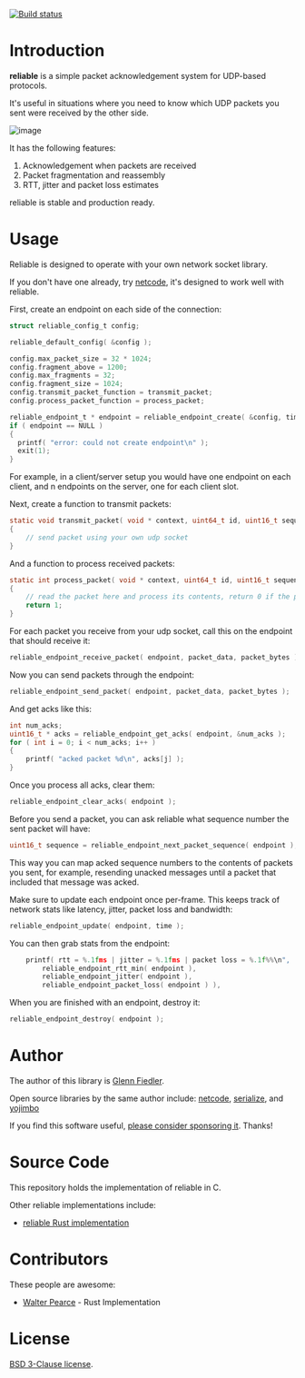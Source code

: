 [![Build status](https://github.com/mas-bandwidth/reliable/workflows/CI/badge.svg)](https://github.com/mas-bandwidth/reliable/actions?query=workflow%3ACI)

# Introduction

**reliable** is a simple packet acknowledgement system for UDP-based protocols.

It's useful in situations where you need to know which UDP packets you sent were received by the other side.

![image](https://github.com/mas-bandwidth/reliable/assets/696656/c58edcde-8bff-4683-8bc9-36c562ee7570)

It has the following features:

1. Acknowledgement when packets are received
2. Packet fragmentation and reassembly
3. RTT, jitter and packet loss estimates

reliable is stable and production ready.

# Usage

Reliable is designed to operate with your own network socket library.

If you don't have one already, try [netcode](https://github.com/mas-bandwidth/netcode), it's designed to work well with reliable.

First, create an endpoint on each side of the connection:

```c
struct reliable_config_t config;

reliable_default_config( &config );

config.max_packet_size = 32 * 1024;
config.fragment_above = 1200;
config.max_fragments = 32;
config.fragment_size = 1024;
config.transmit_packet_function = transmit_packet;
config.process_packet_function = process_packet;

reliable_endpoint_t * endpoint = reliable_endpoint_create( &config, time );
if ( endpoint == NULL )
{
  printf( "error: could not create endpoint\n" );
  exit(1);
}
```

For example, in a client/server setup you would have one endpoint on each client, and n endpoints on the server, one for each client slot.

Next, create a function to transmit packets:

```c
static void transmit_packet( void * context, uint64_t id, uint16_t sequence, uint8_t * packet_data, int packet_bytes )
{
    // send packet using your own udp socket
}
```

And a function to process received packets:

```c
static int process_packet( void * context, uint64_t id, uint16_t sequence, uint8_t * packet_data, int packet_bytes )
{
    // read the packet here and process its contents, return 0 if the packet should not be acked
    return 1;
}
```

For each packet you receive from your udp socket, call this on the endpoint that should receive it:

```c
reliable_endpoint_receive_packet( endpoint, packet_data, packet_bytes );
```

Now you can send packets through the endpoint:

```c
reliable_endpoint_send_packet( endpoint, packet_data, packet_bytes );
```

And get acks like this:

```c
int num_acks;
uint16_t * acks = reliable_endpoint_get_acks( endpoint, &num_acks );
for ( int i = 0; i < num_acks; i++ )
{
    printf( "acked packet %d\n", acks[j] );
}
```

Once you process all acks, clear them:

```c
reliable_endpoint_clear_acks( endpoint );
```

Before you send a packet, you can ask reliable what sequence number the sent packet will have:

```c
uint16_t sequence = reliable_endpoint_next_packet_sequence( endpoint );
```

This way you can map acked sequence numbers to the contents of packets you sent, for example, resending unacked messages until a packet that included that message was acked.

Make sure to update each endpoint once per-frame. This keeps track of network stats like latency, jitter, packet loss and bandwidth:

```c
reliable_endpoint_update( endpoint, time );
```

You can then grab stats from the endpoint:

```c
    printf( rtt = %.1fms | jitter = %.1fms | packet loss = %.1f%%\n", 
        reliable_endpoint_rtt_min( endpoint ),
        reliable_endpoint_jitter( endpoint ),
        reliable_endpoint_packet_loss( endpoint ) ),
```

When you are finished with an endpoint, destroy it:

```c
reliable_endpoint_destroy( endpoint );
```

# Author

The author of this library is [Glenn Fiedler](https://www.linkedin.com/in/glenn-fiedler-11b735302/).

Open source libraries by the same author include: [netcode](https://github.com/mas-bandwidth/netcode), [serialize](https://github.com/mas-bandwidth/serialize),  and [yojimbo](https://github.com/mas-bandwidth/yojimbo)

If you find this software useful, [please consider sponsoring it](https://github.com/sponsors/mas-bandwidth). Thanks!

# Source Code

This repository holds the implementation of reliable in C.

Other reliable implementations include:

* [reliable Rust implementation](https://github.com/jaynus/reliable.io)

# Contributors

These people are awesome:

* [Walter Pearce](https://github.com/jaynus) - Rust Implementation

# License

[BSD 3-Clause license](https://opensource.org/licenses/BSD-3-Clause).
